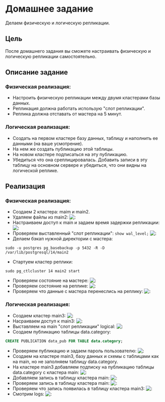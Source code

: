 # Домашнее задание

Делаем физическую и логическую репликации.

## Цель

После домашнего задания вы сможете настраивать физическую и логическую репликации самостоятельно.

## Описание задание

### Физическая реализация:

+ Настроить физическую репликации между двумя кластерами базы данных.
+ Репликация должна работать использую "слот репликации".
+ Реплика должна отставать от мастера на 5 минут.

### Логическая реализация:

+ Создать на первом кластере базу данных, таблицу и наполнить ее данными (на ваше усмотрение).
+ На нем же создать публикацию этой таблицы.
+ На новом кластере подписаться на эту публикацию.
+ Убедиться что она среплицировалась. Добавить записи в эту таблицу на основном сервере и убедиться, что они видны на логической реплике.

## Реализация

### Физическая реализация:

+ Создаем 2 кластера: maim и main2.
+ Удаляем файлы из main2: ![:](1.png)
+ Настраиваем доступ к main и задаем время задержки репликации: ![:](2.png)
+ Проверяем выставленный "слот репликации": 
```show wal_level;```
![:](3.png)
+ Делаем бэкап нужной директории с мастера: 
```SHEL 
sudo -u postgres pg_basebackup -p 5432 -R -D /var/lib/postgresql/14/main2
```
+ Стартуем кластер реплики: 
```SHEL 
sudo pg_ctlcluster 14 main2 start
```
+ Проверяем состояние на мастере: ![:](4.png)
+ Проверяем состояние на реплике: ![:](5.png)
+ Проверяем что данные с мастера перенеслись на реплику: ![:](6.png)

### Логическая реализация:

+ Создаем кластер main3: ![:](11.png)
+ Насраиваем доступ к main3: ![:](12.png)
+ Выставляем на main "слот репликации" logical: ![:](13.png)
+ Создаем публикацию таблицы data.category: 
```SQL
CREATE PUBLICATION data_pub FOR TABLE data.category;
```
+ Проверяем публикацию и задаем пароль пользователю: ![:](14.png)
+ Создаем на кластере main3, базу данных и схемы с таблицами как на main, но не заполняем таблицу data.category.
+ На кластере main3 добавляем подписку на публикацию таблицы data.category с кластера main: ![:](15.png)
+ Добавляем запись в таблицу кластера main: ![:](16.png)
+ Проверяем запись в таблицу кластера main: ![:](17.png)
+ Проверяем что запись появилась в таблицу кластера main3: ![:](18.png)
+ Смотрим logs: ![:](19.png)
